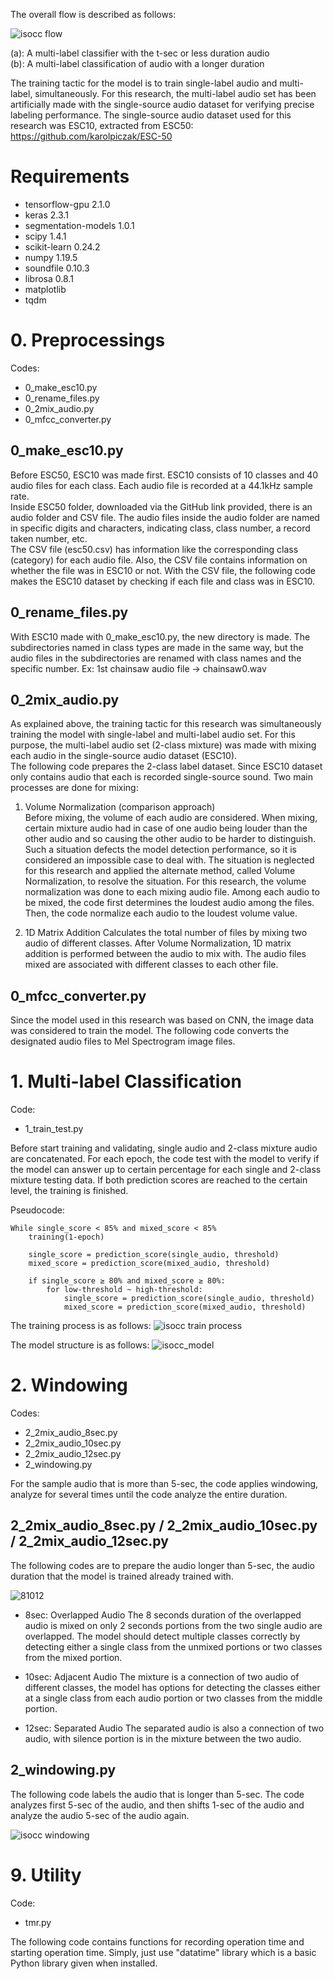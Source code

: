 The overall flow is described as follows:

![isocc flow](https://user-images.githubusercontent.com/67090206/176493496-96642b57-e0f9-4b5e-a282-347169352aee.png)

(a): A multi-label classifier with the t-sec or less duration audio <br/>
(b): A multi-label classification of audio with a longer duration

The training tactic for the model is to train single-label audio and multi-label, simultaneously. For this research, the multi-label audio set has been artificially made with the single-source audio dataset for verifying precise labeling performance. The single-source audio dataset used for this research was ESC10, extracted from ESC50: <br/>
https://github.com/karolpiczak/ESC-50

# Requirements
- tensorflow-gpu 2.1.0
- keras 2.3.1
- segmentation-models 1.0.1
- scipy 1.4.1
- scikit-learn 0.24.2
- numpy 1.19.5
- soundfile 0.10.3
- librosa 0.8.1
- matplotlib
- tqdm

# 0. Preprocessings
Codes:
- 0_make_esc10.py
- 0_rename_files.py
- 0_2mix_audio.py
- 0_mfcc_converter.py

## 0_make_esc10.py
Before ESC50, ESC10 was made first. ESC10 consists of 10 classes and 40 audio files for each class. Each audio file is recorded at a 44.1kHz sample rate. <br/>
Inside ESC50 folder, downloaded via the GitHub link provided, there is an audio folder and CSV file. The audio files inside the audio folder are named in specific digits and characters, indicating class, class number, a record taken number, etc. <br/>
The CSV file (esc50.csv) has information like the corresponding class (category) for each audio file. Also, the CSV file contains information on whether the file was in ESC10 or not. With the CSV file, the following code makes the ESC10 dataset by checking if each file and class was in ESC10.

## 0_rename_files.py
With ESC10 made with 0_make_esc10.py, the new directory is made. The subdirectories named in class types are made in the same way, but the audio files in the subdirectories are renamed with class names and the specific number.
Ex: 1st chainsaw audio file -> chainsaw0.wav

## 0_2mix_audio.py
As explained above, the training tactic for this research was simultaneously training the model with single-label and multi-label audio set. For this purpose, the multi-label audio set (2-class mixture) was made with mixing each audio in the single-source audio dataset (ESC10).<br/>
The following code prepares the 2-class label dataset. Since ESC10 dataset only contains audio that each is recorded single-source sound. Two main processes are done for mixing:
1. Volume Normalization (comparison approach) <br/>
Before mixing, the volume of each audio are considered. When mixing, certain mixture audio had in case of one audio being louder than the other audio and so causing the other audio to be harder to distinguish. Such a situation defects the model detection performance, so it is considered an impossible case to deal with. The situation is neglected for this research and applied the alternate method, called Volume Normalization, to resolve the situation.
For this research, the volume normalization was done to each mixing audio file. Among each audio to be mixed, the code first determines the loudest audio among the files. Then, the code normalize each audio to the loudest volume value.

2. 1D Matrix Addition
Calculates the total number of files by mixing two audio of different classes. After Volume Normalization, 1D matrix addition is performed between the audio to mix with. The audio files mixed are associated with different classes to each other file.

## 0_mfcc_converter.py
Since the model used in this research was based on CNN, the image data was considered to train the model. The following code converts the designated audio files to Mel Spectrogram image files.

# 1. Multi-label Classification
Code:
- 1_train_test.py

Before start training and validating, single audio and 2-class mixture audio are concatenated. For each epoch, the code test with the model to verify if the model can answer up to certain percentage for each single and 2-class mixture testing data. If both prediction scores are reached to the certain level, the training is finished. <br/>

Pseudocode: <br/>
```
While single_score < 85% and mixed_score < 85%
	training(1-epoch)
	
	single_score = prediction_score(single_audio, threshold)
	mixed_score = prediction_score(mixed_audio, threshold)

	if single_score ≥ 80% and mixed_score ≥ 80%:
		for low-threshold ~ high-threshold:
			single_score = prediction_score(single_audio, threshold)
			mixed_score = prediction_score(mixed_audio, threshold)
```

The training process is as follows:
![isocc train process](https://user-images.githubusercontent.com/67090206/176684107-2a46c80b-a654-4926-8f94-dd3afc4f609a.png)


The model structure is as follows:
![isocc_model](https://user-images.githubusercontent.com/67090206/176517258-99895ebb-685e-44a4-ba64-8bc73bc5b140.png)

# 2. Windowing
Codes:
- 2_2mix_audio_8sec.py
- 2_2mix_audio_10sec.py
- 2_2mix_audio_12sec.py
- 2_windowing.py

For the sample audio that is more than 5-sec, the code applies windowing, analyze for several times until the code analyze the entire duration.

## 2_2mix_audio_8sec.py / 2_2mix_audio_10sec.py / 2_2mix_audio_12sec.py
The following codes are to prepare the audio longer than 5-sec, the audio duration that the model is trained already trained with.

![81012](https://user-images.githubusercontent.com/67090206/176685679-ea84505e-7c3b-484e-92e2-43cbcba3ede2.png)

- 8sec: Overlapped Audio
The 8 seconds duration of the overlapped audio is mixed on only 2 seconds portions from the two single audio are overlapped. The model should detect multiple classes correctly by detecting either a single class from the unmixed portions or two classes from the mixed portion.

- 10sec: Adjacent Audio
The mixture is a connection of two audio of different classes, the model has options for detecting the classes either at a single class from each audio portion or two classes from the middle portion.

- 12sec: Separated Audio
The separated audio is also a connection of two audio, with silence portion is in the mixture between the two audio.

## 2_windowing.py
The following code labels the audio that is longer than 5-sec. The code analyzes first 5-sec of the audio, and then shifts 1-sec of the audio and analyze the audio 5-sec of the audio again.

![isocc windowing](https://user-images.githubusercontent.com/67090206/176685357-307f0f6e-3f02-40fc-993d-e65cdee33dc0.png)


# 9. Utility
Code:
- tmr.py

The following code contains functions for recording operation time and starting operation time. Simply, just use "datatime" library which is a basic Python library given when installed.
